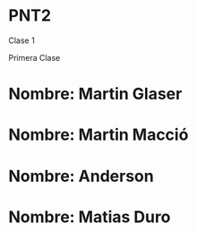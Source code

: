# PNT2

Clase 1

Primera Clase

# Nombre: Martin Glaser
# Nombre: Martin Macció
# Nombre: Anderson 
# Nombre: Matias Duro
